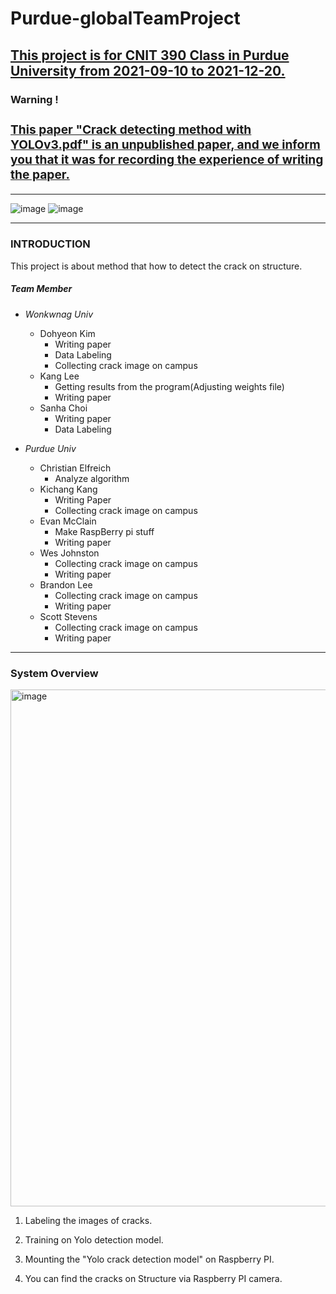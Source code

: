 # Purdue-globalTeamProject

<u><h2>This project is for CNIT 390 Class in Purdue University from 2021-09-10 to 2021-12-20.</h2></u>

### **Warning !**<u><h3>This paper "[Crack detecting method with YOLOv3.pdf](https://github.com/laykis/Purdue-globalTeamProject/blob/master/Crack%20detecting%20method%20with%20YOLOv3.pdf)" is an unpublished paper, and we inform you that it was for recording the experience of writing the paper.</h3></u>
---  
![image](https://user-images.githubusercontent.com/73100987/193774540-c151c292-dc6c-4478-8432-c40b6393051f.png)
![image](https://user-images.githubusercontent.com/73100987/193774572-fe48ef22-865a-4008-b0c2-8fd8e77b05ae.png)

---
### **INTRODUCTION**

This project is about method that how to detect the crack on structure.

##### **Team Member**

- *Wonkwnag Univ*
  - Dohyeon Kim
    - Writing paper
    - Data Labeling
    - Collecting crack image on campus
  - Kang Lee
    - Getting results from the program(Adjusting weights file)
    - Writing paper
  - Sanha Choi
    - Writing paper
    - Data Labeling
  
- *Purdue Univ*
  - Christian Elfreich
    - Analyze algorithm
  - Kichang Kang
    - Writing Paper
    - Collecting crack image on campus
  - Evan McClain
    - Make RaspBerry pi stuff
    - Writing paper
  - Wes Johnston
    - Collecting crack image on campus
    - Writing paper
  - Brandon Lee
    - Collecting crack image on campus
    - Writing paper
  - Scott Stevens
    - Collecting crack image on campus
    - Writing paper

---

### **System Overview**

<img width="827" alt="image" src="https://user-images.githubusercontent.com/73100987/193781954-bf9d526e-76e3-4826-8671-e016b68f5013.png">

1. Labeling the images of cracks.

2. Training on Yolo detection model.

3. Mounting the "Yolo crack detection model" on Raspberry PI.

4. You can find the cracks on Structure via Raspberry PI camera.
